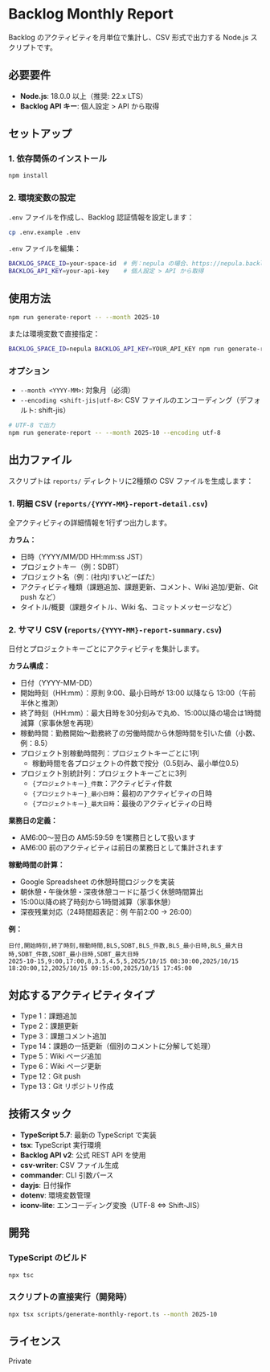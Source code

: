 # Backlog Monthly Report

Backlog のアクティビティを月単位で集計し、CSV 形式で出力する Node.js スクリプトです。

## 必要要件

- **Node.js**: 18.0.0 以上（推奨: 22.x LTS）
- **Backlog API キー**: 個人設定 > API から取得

## セットアップ

### 1. 依存関係のインストール

```bash
npm install
```

### 2. 環境変数の設定

`.env` ファイルを作成し、Backlog 認証情報を設定します：

```bash
cp .env.example .env
```

`.env` ファイルを編集：

```bash
BACKLOG_SPACE_ID=your-space-id  # 例：nepula の場合、https://nepula.backlog.com
BACKLOG_API_KEY=your-api-key    # 個人設定 > API から取得
```

## 使用方法

```bash
npm run generate-report -- --month 2025-10
```

または環境変数で直接指定：

```bash
BACKLOG_SPACE_ID=nepula BACKLOG_API_KEY=YOUR_API_KEY npm run generate-report -- --month 2025-10
```

### オプション

- `--month <YYYY-MM>`: 対象月（必須）
- `--encoding <shift-jis|utf-8>`: CSV ファイルのエンコーディング（デフォルト: shift-jis）

```bash
# UTF-8 で出力
npm run generate-report -- --month 2025-10 --encoding utf-8
```

## 出力ファイル

スクリプトは `reports/` ディレクトリに2種類の CSV ファイルを生成します：

### 1. 明細 CSV (`reports/{YYYY-MM}-report-detail.csv`)

全アクティビティの詳細情報を1行ずつ出力します。

**カラム：**
- 日時（YYYY/MM/DD HH:mm:ss JST）
- プロジェクトキー（例：SDBT）
- プロジェクト名（例：(社内)すいどーばた）
- アクティビティ種類（課題追加、課題更新、コメント、Wiki 追加/更新、Git push など）
- タイトル/概要（課題タイトル、Wiki 名、コミットメッセージなど）

### 2. サマリ CSV (`reports/{YYYY-MM}-report-summary.csv`)

日付とプロジェクトキーごとにアクティビティを集計します。

**カラム構成：**
- 日付（YYYY-MM-DD）
- 開始時刻（HH:mm）：原則 9:00、最小日時が 13:00 以降なら 13:00（午前半休と推測）
- 終了時刻（HH:mm）：最大日時を30分刻みで丸め、15:00以降の場合は1時間減算（家事休憩を再現）
- 稼動時間：勤務開始〜勤務終了の労働時間から休憩時間を引いた値（小数、例：8.5）
- プロジェクト別稼動時間列：プロジェクトキーごとに1列
  - 稼動時間を各プロジェクトの件数で按分（0.5刻み、最小単位0.5）
- プロジェクト別統計列：プロジェクトキーごとに3列
  - `{プロジェクトキー}_件数`：アクティビティ件数
  - `{プロジェクトキー}_最小日時`：最初のアクティビティの日時
  - `{プロジェクトキー}_最大日時`：最後のアクティビティの日時

**業務日の定義：**
- AM6:00〜翌日の AM5:59:59 を1業務日として扱います
- AM6:00 前のアクティビティは前日の業務日として集計されます

**稼動時間の計算：**
- Google Spreadsheet の休憩時間ロジックを実装
- 朝休憩・午後休憩・深夜休憩コードに基づく休憩時間算出
- 15:00以降の終了時刻から1時間減算（家事休憩）
- 深夜残業対応（24時間超表記：例 午前2:00 → 26:00）

**例：**
```
日付,開始時刻,終了時刻,稼動時間,BLS,SDBT,BLS_件数,BLS_最小日時,BLS_最大日時,SDBT_件数,SDBT_最小日時,SDBT_最大日時
2025-10-15,9:00,17:00,8,3.5,4.5,5,2025/10/15 08:30:00,2025/10/15 18:20:00,12,2025/10/15 09:15:00,2025/10/15 17:45:00
```

## 対応するアクティビティタイプ

- Type 1：課題追加
- Type 2：課題更新
- Type 3：課題コメント追加
- Type 14：課題の一括更新（個別のコメントに分解して処理）
- Type 5：Wiki ページ追加
- Type 6：Wiki ページ更新
- Type 12：Git push
- Type 13：Git リポジトリ作成

## 技術スタック

- **TypeScript 5.7**: 最新の TypeScript で実装
- **tsx**: TypeScript 実行環境
- **Backlog API v2**: 公式 REST API を使用
- **csv-writer**: CSV ファイル生成
- **commander**: CLI 引数パース
- **dayjs**: 日付操作
- **dotenv**: 環境変数管理
- **iconv-lite**: エンコーディング変換（UTF-8 ⇔ Shift-JIS）

## 開発

### TypeScript のビルド

```bash
npx tsc
```

### スクリプトの直接実行（開発時）

```bash
npx tsx scripts/generate-monthly-report.ts --month 2025-10
```

## ライセンス

Private
